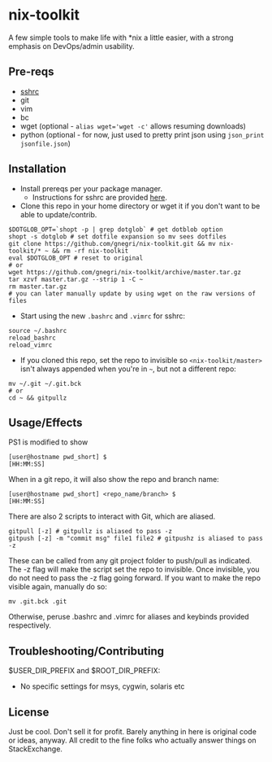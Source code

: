 # nix-toolkit
A few simple tools to make life with \*nix a little easier, with a strong emphasis on DevOps/admin usability.

## Pre-reqs ##
* [sshrc](https://github.com/Russell91/sshrc)
* git
* vim
* bc
* wget (optional - `alias wget='wget -c'` allows resuming downloads)
* python (optional - for now, just used to pretty print json using `json_print jsonfile.json`)

## Installation ##
* Install prereqs per your package manager.
  * Instructions for sshrc are provided [here](https://github.com/Russell91/sshrc).
* Clone this repo in your home directory or wget it if you don't want to be able to update/contrib. 
```
$DOTGLOB_OPT=`shopt -p | grep dotglob` # get dotblob option
shopt -s dotglob # set dotfile expansion so mv sees dotfiles
git clone https://github.com/gnegri/nix-toolkit.git && mv nix-toolkit/* ~ && rm -rf nix-toolkit
eval $DOTGLOB_OPT # reset to original
# or
wget https://github.com/gnegri/nix-toolkit/archive/master.tar.gz
tar xzvf master.tar.gz --strip 1 -C ~
rm master.tar.gz
# you can later manually update by using wget on the raw versions of files
```
* Start using the new `.bashrc` and `.vimrc` for sshrc:
```
source ~/.bashrc
reload_bashrc
reload_vimrc
```
* If you cloned this repo, set the repo to invisible so `<nix-toolkit/master>` isn't always appended when you're in `~`, but not a different repo:
```
mv ~/.git ~/.git.bck
# or
cd ~ && gitpullz
```

## Usage/Effects ##
PS1 is modified to show 
```
[user@hostname pwd_short] $                                       [HH:MM:SS]
```

When in a git repo, it will also show the repo and branch name:
```
[user@hostname pwd_short] <repo_name/branch> $                    [HH:MM:SS] 
```

There are also 2 scripts to interact with Git, which are aliased.
```
gitpull [-z] # gitpullz is aliased to pass -z
gitpush [-z] -m "commit msg" file1 file2 # gitpushz is aliased to pass -z
```

These can be called from any git project folder to push/pull as indicated. The -z flag will make the script set the repo to invisible. Once invisible, you do not need to pass the -z flag going forward. If you want to make the repo visible again, manually do so:
```
mv .git.bck .git
```

Otherwise, peruse .bashrc and .vimrc for aliases and keybinds provided respectively.

## Troubleshooting/Contributing ##
$USER_DIR_PREFIX and $ROOT_DIR_PREFIX:
* No specific settings for msys, cygwin, solaris etc

## License ##
Just be cool. Don't sell it for profit. Barely anything in here is original code or ideas, anyway. All credit to the fine folks who actually answer things on StackExchange.

